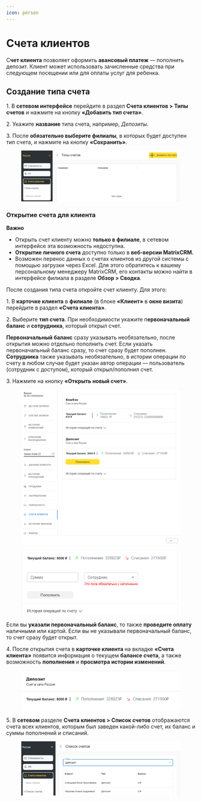 ```yaml
---
icon: person
---
```


# Счета клиентов

C**чет клиента** позволяет оформить **авансовый платеж** — пополнить депозит. Клиент может использовать зачисленные средства при следующем посещении или для оплаты услуг для ребенка.

## Создание типа счета

1\. В **сетевом интерфейсе** перейдите в раздел **Счета клиентов > Типы счетов** и нажмите на кнопку **«Добавить тип счета»**.&#x20;

2\. Укажите **название** типа счета, например, _Депозиты_.&#x20;

3\. После **обязательно выберите филиалы**, в которых будет доступен тип счета, и нажмите на кнопку **«Сохранить»**.

<figure><img src="../../.gitbook/assets/image (471).png" alt=""><figcaption></figcaption></figure>

### Открытие счета для клиента

**Важно**

* Открыть счет клиенту можно **только в филиале**, в сетевом интерфейсе эта возможность недоступна.
* **Открытие личного счета** доступно только в **веб-версии MatrixCRM.**&#x20;
* Возможен перенос данных о счетах клиентов из другой системы с помощью загрузки через Excel. Для этого обратитесь к вашему персональному менеджеру MatrixCRM, его контакты можно найти в интерфейсе филиала в разделе **Обзор > Сводка**.&#x20;

После создания типа счета откройте счет клиенту. Для этого:

1\. В **карточке клиента** в **филиале** (в блоке **«Клиент»** в **окне визита**) перейдите в раздел **«Счета клиента»**.&#x20;

2\. Выберите **тип счета**. При необходимости укажите п**ервоначальный баланс** и **сотрудника**, который открыл счет.&#x20;

**Первоначальный баланс** сразу указывать необязательно, после открытия можно отдельно пополнить счет. Если указать первоначальный баланс сразу, то счет сразу будет пополнен. **Сотрудника** также указывать необязательно, в истории операции по счету в любом случае будет указан автор операции — пользователь (сотрудник с доступом), который открыл/пополнил счет.&#x20;

3\. Нажмите на кнопку **«Открыть новый счет»**.&#x20;

<figure><img src="../../.gitbook/assets/image (472).png" alt=""><figcaption></figcaption></figure>

<figure><img src="../../.gitbook/assets/image (473).png" alt=""><figcaption></figcaption></figure>

Если вы **указали первоначальный баланс**, то также **проведите оплату** наличными или картой. Если вы не указывали первоначальный баланс, то счет сразу будет открыт.&#x20;

4\. После открытия счета в **карточке клиента** на вкладке **«Счета клиента»** появится информация о текущем **балансе счета**, а также возможность **пополнения** и **просмотра истории изменений**.

<figure><img src="../../.gitbook/assets/image (474).png" alt=""><figcaption></figcaption></figure>

5\. В **сетевом** разделе **Счета клиентов > Список счетов** отображаются счета всех клиентов, которым был заведен какой-либо счет, их баланс и суммы пополнений и списаний.&#x20;

<figure><img src="../../.gitbook/assets/image (475).png" alt=""><figcaption></figcaption></figure>

